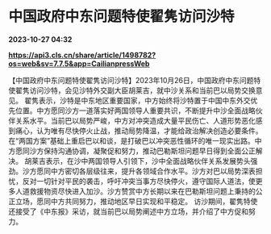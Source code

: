 # 中国政府中东问题特使翟隽访问沙特

**2023-10-27 04:32**

**https://api3.cls.cn/share/article/1498782?os=web&sv=7.7.5&app=CailianpressWeb**

【中国政府中东问题特使翟隽访问沙特】2023年10月26日，中国政府中东问题特使翟隽访问沙特，会见沙特外交副大臣胡莱吉，就中沙关系和当前巴以局势交换意见。 翟隽表示，沙特是中东地区重要国家，中方始终将沙特置于中国中东外交优先位置。中方愿同沙方一道落实好两国领导人重要共识，不断提升中沙全面战略伙伴关系水平。当前巴以局势严峻，中方对冲突造成大量平民伤亡、人道形势恶化感到痛心，认为唯有尽快停火止战，推动局势降温，才能给政治解决创造必要条件。在“两国方案”基础上重启巴以和谈，是打破巴以冲突恶性循环的唯一现实出路。中方愿同沙方保持沟通协调，凝聚促和努力，推动巴勒斯坦问题早日得到全面公正解决。 胡莱吉表示，在沙中两国领导人引领下，沙中全面战略伙伴关系发展势头强劲。沙方愿同中方密切各层级往来，提升各领域合作水平。沙方对巴以局势深表担忧，反对一切针对平民的袭击，呼吁冲突当事方尽快停火，遵守国际人道法，使更多人道救援物资尽快进入加沙。沙方赞赏中方长期以来在巴勒斯坦问题上秉持的公正立场，愿同中方共同努力，推动地区早日实现和平稳定。 访沙期间，翟隽特使还接受了《中东报》采访，就当前巴以局势阐述中方立场，并介绍了中方促和努力。